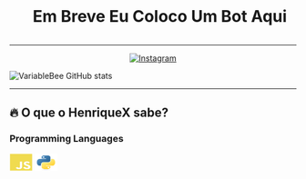 <!--título-->
<div id="user-content-toc">
  <ul align="center">
    <summary><h1 style="display: inline-block">Em Breve Eu Coloco Um Bot Aqui</h1></summary>
</div>

---

<!-- Links -->
<p align="center">
  <a href="https://www.instagram.com/tenxhenriquex?igsh=MWJxOWhheDlsZGZoMA==">
    <img src="https://img.shields.io/badge/Instagram-E4405F?style=for-the-badge&logo=instagram&logoColor=white" alt="Instagram">
  </a>
</p>

<!-- GithubStats -->
![VariableBee GitHub stats](https://github-readme-stats.vercel.app/api?username=HenryqueX&show_icons=true&theme=gotham)

---

## 🔥 O que o HenriqueX sabe?
<!-- Skills: Ele sabe as programações em Python e JavaScript -->
  <div style="flex-basis: 48%;">
    <h3>Programming Languages</h3>
    <img align="center" alt="Js" height="30" width="40" src="https://raw.githubusercontent.com/devicons/devicon/master/icons/javascript/javascript-plain.svg">
    <img align="center" alt="Python" height="30" width="40" src="https://raw.githubusercontent.com/devicons/devicon/master/icons/python/python-original.svg">
  </div>